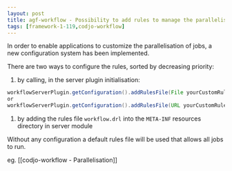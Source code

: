 ```yaml
---
layout: post
title: agf-workflow - Possibility to add rules to manage the parallelisation of jobs
tags: [framework-1-119,codjo-workflow]
---
```

In order to enable applications to customize the parallelisation of jobs, a new configuration system has been implemented.

There are two ways to configure the rules, sorted by decreasing priority:
1. by calling, in the server plugin initialisation:
```java
workflowServerPlugin.getConfiguration().addRulesFile(File yourCustomRulesFile);
or
workflowServerPlugin.getConfiguration().addRulesFile(URL yourCustomRulesFileUrl);
```
1. by adding the rules file ```workflow.drl``` into the ```META-INF``` resources directory in server module

Without any configuration a default rules file will be used that allows all jobs to run.

eg. [[codjo-workflow - Parallelisation]]